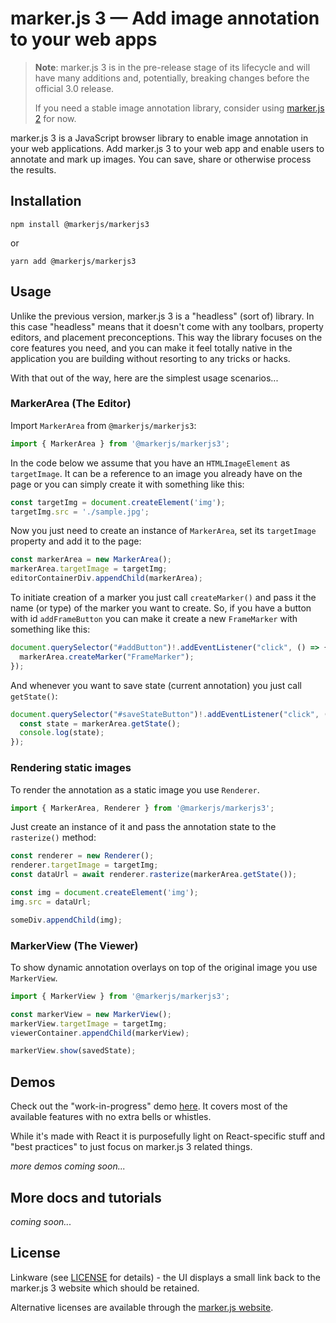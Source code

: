 # marker.js 3 &mdash; Add image annotation to your web apps

> **Note**: marker.js 3 is in the pre-release stage of its lifecycle and will have many additions and, potentially, breaking changes before the official 3.0 release.
>
> If you need a stable image annotation library, consider using [marker.js 2](https://markerjs.com) for now.

marker.js 3 is a JavaScript browser library to enable image annotation in your web applications. Add marker.js 3 to your web app and enable users to annotate and mark up images. You can save, share or otherwise process the results.

## Installation

```
npm install @markerjs/markerjs3
```

or

```
yarn add @markerjs/markerjs3
```

## Usage

Unlike the previous version, marker.js 3 is a "headless" (sort of) library. In this case "headless" means that it doesn't come with any toolbars, property editors, and placement preconceptions. This way the library focuses on the core features you need, and you can make it feel totally native in the application you are building without resorting to any tricks or hacks.

With that out of the way, here are the simplest usage scenarios...

### MarkerArea (The Editor)

Import `MarkerArea` from `@markerjs/markerjs3`:

```js
import { MarkerArea } from '@markerjs/markerjs3';
```

In the code below we assume that you have an `HTMLImageElement` as `targetImage`. It can be a reference to an image you already have on the page or you can simply create it with something like this:

```js
const targetImg = document.createElement('img');
targetImg.src = './sample.jpg';
```

Now you just need to create an instance of `MarkerArea`, set its `targetImage` property and add it to the page:

```js
const markerArea = new MarkerArea();
markerArea.targetImage = targetImg;
editorContainerDiv.appendChild(markerArea);
```

To initiate creation of a marker you just call `createMarker()` and pass it the name (or type) of the marker you want to create. So, if you have a button with id `addFrameButton` you can make it create a new `FrameMarker` with something like this:

```js
document.querySelector("#addButton")!.addEventListener("click", () => {
  markerArea.createMarker("FrameMarker");
});
```

And whenever you want to save state (current annotation) you just call `getState()`:

```js
document.querySelector("#saveStateButton")!.addEventListener("click", () => {
  const state = markerArea.getState();
  console.log(state);
});
```

### Rendering static images

To render the annotation as a static image you use `Renderer`.

```js
import { MarkerArea, Renderer } from '@markerjs/markerjs3';
```

Just create an instance of it and pass the annotation state to the `rasterize()` method:

```js
const renderer = new Renderer();
renderer.targetImage = targetImg;
const dataUrl = await renderer.rasterize(markerArea.getState());

const img = document.createElement('img');
img.src = dataUrl;

someDiv.appendChild(img);
```

### MarkerView (The Viewer)

To show dynamic annotation overlays on top of the original image you use `MarkerView`.

```js
import { MarkerView } from '@markerjs/markerjs3';

const markerView = new MarkerView();
markerView.targetImage = targetImg;
viewerContainer.appendChild(markerView);

markerView.show(savedState);
```

## Demos

Check out the "work-in-progress" demo [here](https://github.com/ailon/markerjs3-wip-demo). It covers most of the available features with no extra bells or whistles.

While it's made with React it is purposefully light on React-specific stuff and "best practices" to just focus on marker.js 3 related things.

_more demos coming soon..._

## More docs and tutorials

_coming soon..._

## License

Linkware (see [LICENSE](https://github.com/ailon/markerjs3/blob/master/LICENSE) for details) - the UI displays a small link back to the marker.js 3 website which should be retained.

Alternative licenses are available through the [marker.js website](https://markerjs.com).
